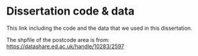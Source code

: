 # Dissertation code & data

This link including the code and the data that we used in this dissertation.

The shpfile of the postcode area is from: https://datashare.ed.ac.uk/handle/10283/2597
